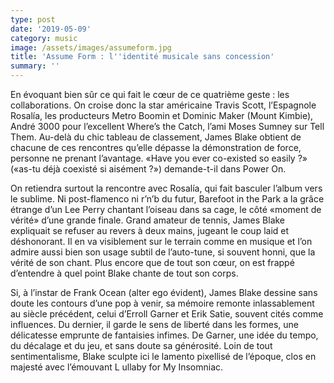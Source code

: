 ```yaml
---
type: post
date: '2019-05-09'
category: music
image: /assets/images/assumeform.jpg
title: 'Assume Form : l''identité musicale sans concession'
summary: ''
---
```

En évoquant bien sûr ce qui fait le cœur de ce quatrième geste : les collaborations. On croise donc la star américaine Travis Scott, l’Espagnole Rosalía, les producteurs Metro Boomin et Dominic Maker (Mount Kimbie), André 3000 pour l’excellent Where’s the Catch, l’ami Moses Sumney sur Tell Them. Au-delà du chic tableau de classement, James Blake obtient de chacune de ces rencontres qu’elle dépasse la démonstration de force, personne ne prenant l’avantage. «Have you ever co-existed so easily ?» («as-tu déjà coexisté si aisément ?») demande-t-il dans Power On.

On retiendra surtout la rencontre avec Rosalía, qui fait basculer l’album vers le sublime. Ni post-flamenco ni r’n’b du futur, Barefoot in the Park a la grâce étrange d’un Lee Perry chantant l’oiseau dans sa cage, le côté «moment de vérité» d’une grande finale. Grand amateur de tennis, James Blake expliquait se refuser au revers à deux mains, jugeant le coup laid et déshonorant. Il en va visiblement sur le terrain comme en musique et l’on admire aussi bien son usage subtil de l’auto-tune, si souvent honni, que la vérité de son chant. Plus encore que de tout son cœur, on est frappé d’entendre à quel point Blake chante de tout son corps.

Si, à l’instar de Frank Ocean (alter ego évident), James Blake dessine sans doute les contours d’une pop à venir, sa mémoire remonte inlassablement au siècle précédent, celui d’Erroll Garner et Erik Satie, souvent cités comme influences. Du dernier, il garde le sens de liberté dans les formes, une délicatesse emprunte de fantaisies infimes. De Garner, une idée du tempo, du décalage et du jeu, et sans doute sa générosité. Loin de tout sentimentalisme, Blake sculpte ici le lamento pixellisé de l’époque, clos en majesté avec l’émouvant L ullaby for My Insomniac.
